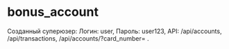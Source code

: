 # bonus_account
Созданный суперюзер:
Логин: user,
Пароль: user123,
API:
/api/accounts,
/api/transactions,
/api/accounts/?card_number= .
